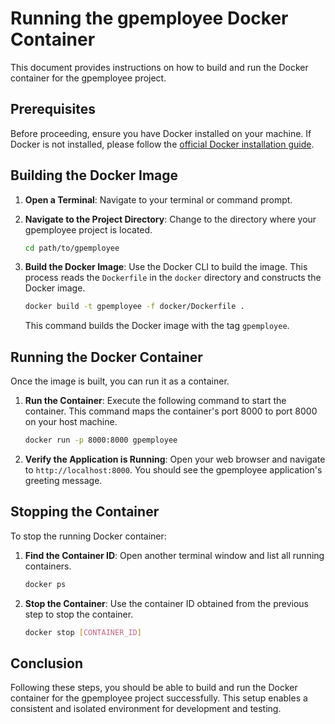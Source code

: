 # Running the gpemployee Docker Container

This document provides instructions on how to build and run the Docker container for the gpemployee project.

## Prerequisites

Before proceeding, ensure you have Docker installed on your machine. If Docker is not installed, please follow the [official Docker installation guide](https://docs.docker.com/get-docker/).

## Building the Docker Image

1. **Open a Terminal**: Navigate to your terminal or command prompt.

2. **Navigate to the Project Directory**: Change to the directory where your gpemployee project is located.
    ```bash
    cd path/to/gpemployee
    ```

3. **Build the Docker Image**: Use the Docker CLI to build the image. This process reads the `Dockerfile` in the `docker` directory and constructs the Docker image.
    ```bash
    docker build -t gpemployee -f docker/Dockerfile .
    ```
    This command builds the Docker image with the tag `gpemployee`.

## Running the Docker Container

Once the image is built, you can run it as a container.

1. **Run the Container**: Execute the following command to start the container. This command maps the container's port 8000 to port 8000 on your host machine.
    ```bash
    docker run -p 8000:8000 gpemployee
    ```

2. **Verify the Application is Running**: Open your web browser and navigate to `http://localhost:8000`. You should see the gpemployee application's greeting message.

## Stopping the Container

To stop the running Docker container:

1. **Find the Container ID**: Open another terminal window and list all running containers.
    ```bash
    docker ps
    ```

2. **Stop the Container**: Use the container ID obtained from the previous step to stop the container.
    ```bash
    docker stop [CONTAINER_ID]
    ```

## Conclusion

Following these steps, you should be able to build and run the Docker container for the gpemployee project successfully. This setup enables a consistent and isolated environment for development and testing.

